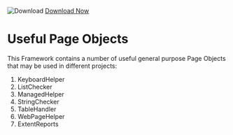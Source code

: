 ![Download](https://github.githubassets.com/images/icons/emoji/unicode/23ec.png?v8) [Download Now](https://inflectra.github.io/DownGit/#/home?url=https://github.com/Inflectra/rapise-powerpack/tree/master/FWUsefulPageObjects )

# Useful Page Objects

This Framework contains a number of useful general purpose Page Objects that may be used in different projects:

1. KeyboardHelper 
2. ListChecker 
3. ManagedHelper 
4. StringChecker 
5. TableHandler 
6. WebPageHelper
7. ExtentReports